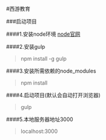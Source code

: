 #西游教育

###启动项目

####1.安装node环境
[node官网](www.nodejs.org)

####2.安装gulp
> npm install -g gulp

####3.安装所需依赖的node_modules
> npm install

####4.启动项目(默认会自动打开浏览器)
> gulp

####5.本地服务器地址3000
> localhost:3000

